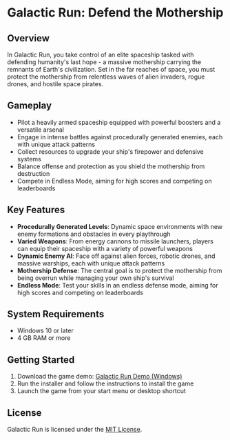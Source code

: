 **Galactic Run: Defend the Mothership**
==============================

**Overview**
--------

In Galactic Run, you take control of an elite spaceship tasked with defending humanity's last hope - a massive mothership carrying the remnants of Earth's civilization. Set in the far reaches of space, you must protect the mothership from relentless waves of alien invaders, rogue drones, and hostile space pirates.

**Gameplay**
------------

* Pilot a heavily armed spaceship equipped with powerful boosters and a versatile arsenal
* Engage in intense battles against procedurally generated enemies, each with unique attack patterns
* Collect resources to upgrade your ship's firepower and defensive systems
* Balance offense and protection as you shield the mothership from destruction
* Compete in Endless Mode, aiming for high scores and competing on leaderboards

**Key Features**
----------------

* **Procedurally Generated Levels**: Dynamic space environments with new enemy formations and obstacles in every playthrough
* **Varied Weapons**: From energy cannons to missile launchers, players can equip their spaceship with a variety of powerful weapons
* **Dynamic Enemy AI**: Face off against alien forces, robotic drones, and massive warships, each with unique attack patterns
* **Mothership Defense**: The central goal is to protect the mothership from being overrun while managing your own ship's survival
* **Endless Mode**: Test your skills in an endless defense mode, aiming for high scores and competing on leaderboards

**System Requirements**
----------------------

* Windows 10 or later
* 4 GB RAM or more

**Getting Started**
-------------------

1. Download the game demo: [Galactic Run Demo (Windows)](https://github.com/your-username/Galactic-Run/releases/download/v1.0/GalacticRunDemoSetup.exe)
2. Run the installer and follow the instructions to install the game
3. Launch the game from your start menu or desktop shortcut


**License**
----------

Galactic Run is licensed under the [MIT License](https://opensource.org/licenses/MIT).
